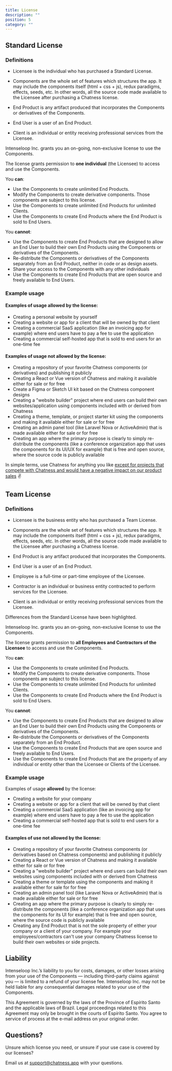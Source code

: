 ```yaml
---
title: License
description: ""
position: 5
category: ""
---
```


## Standard License

### Definitions

- Licensee is the individual who has purchased a Standard License.

- Components are the whole set of features which structures the app. It may include the components itself (html + css + js), redux paradigms, effects, seeds, etc. In other words, all the source code made available to the Licensee after purchasing a Chatness license.

- End Product is any artifact produced that incorporates the Components or derivatives of the Components.

- End User is a user of an End Product.

- Client is an individual or entity receiving professional services from the Licensee.

Intenseloop Inc. grants you an on-going, non-exclusive license to use the Components.

The license grants permission to **one individual** (the Licensee) to access and use the Components.

You **can**:

- Use the Components to create unlimited End Products.
- Modify the Components to create derivative components. Those components are subject to this license.
- Use the Components to create unlimited End Products for unlimited Clients.
- Use the Components to create End Products where the End Product is sold to End Users.

You **cannot**:

- Use the Components to create End Products that are designed to allow an End User to build their own End Products using the Components or derivatives of the Components.
- Re-distribute the Components or derivatives of the Components separately from an End Product, neither in code or as design assets.
- Share your access to the Components with any other individuals
- Use the Components to create End Products that are open source and freely available to End Users.

### Example usage

#### Examples of usage **allowed** by the license:

- Creating a personal website by yourself
- Creating a website or app for a client that will be owned by that client
- Creating a commercial SaaS application (like an invoicing app for example) where end users have to pay a fee to use the application
- Creating a commercial self-hosted app that is sold to end users for an one-time fee

#### Examples of usage **not allowed** by the license:

- Creating a repository of your favorite Chatness components (or derivatives) and publishing it publicly
- Creating a React or Vue version of Chatness and making it available either for sale or for free
- Create a Figma or Sketch UI kit based on the Chatness component designs
- Creating a "website builder" project where end users can build their own websites/application using components included with or derived from Chatness
- Creating a theme, template, or project starter kit using the components and making it available either for sale or for free
- Creating an admin panel tool (like Laravel Nova or ActiveAdmin) that is made available either for sale or for free
- Creating an app where the primary purpose is clearly to simply re-distribute the components (like a conference organization app that uses the components for its UI/UX for example) that is free and open source, where the source code is publicly available

In simple terms, use Chatness for anything you like <u>except for projects that compete with Chatness and would have a negative impact on our product sales</u> ✌️

## Team License

### Definitions

- Licensee is the business entity who has purchased a Team License.

- Components are the whole set of features which structures the app. It may include the components itself (html + css + js), redux paradigms, effects, seeds, etc. In other words, all the source code made available to the Licensee after purchasing a Chatness license.

- End Product is any artifact produced that incorporates the Components.

- End User is a user of an End Product.

- Employee is a full-time or part-time employee of the Licensee.

- Contractor is an individual or business entity contracted to perform services for the Licensee.

- Client is an individual or entity receiving professional services from the Licensee.

Differences from the Standard License have been highlighted.

Intenseloop Inc. grants you an on-going, non-exclusive license to use the Components.

The license grants permission to **all Employees and Contractors of the Licensee** to access and use the Components.

You **can**:

- Use the Components to create unlimited End Products.
- Modify the Components to create derivative components. Those components are subject to this license.
- Use the Components to create unlimited End Products for unlimited Clients.
- Use the Components to create End Products where the End Product is sold to End Users.

You **cannot**:

- Use the Components to create End Products that are designed to allow an End User to build their own End Products using the Components or derivatives of the Components.
- Re-distribute the Components or derivatives of the Components separately from an End Product.
- Use the Components to create End Products that are open source and freely available to End Users.
- Use the Components to create End Products that are the property of any individual or entity other than the Licensee or Clients of the Licensee.

### Example usage

Examples of usage **allowed** by the license:

- Creating a website for your company
- Creating a website or app for a client that will be owned by that client
- Creating a commercial SaaS application (like an invoicing app for example) where end users have to pay a fee to use the application
- Creating a commercial self-hosted app that is sold to end users for a one-time fee

#### Examples of use **not allowed** by the license:

- Creating a repository of your favorite Chatness components (or derivatives based on Chatness components) and publishing it publicly
- Creating a React or Vue version of Chatness and making it available either for sale or for free
- Creating a "website builder" project where end users can build their own websites using components included with or derived from Chatness
- Creating a theme or template using the components and making it available either for sale for for free
- Creating an admin panel tool (like Laravel Nova or ActiveAdmin) that is made available either for sale or for free
- Creating an app where the primary purpose is clearly to simply re-distribute the components (like a conference organization app that uses the components for its UI for example) that is free and open source, where the source code is publicly available
- Creating any End Product that is not the sole property of either your company or a client of your company. For example your employees/contractors can't use your company Chatness license to build their own websites or side projects.

## Liability

Intenseloop Inc.’s liability to you for costs, damages, or other losses arising from your use of the Components — including third-party claims against you — is limited to a refund of your license fee. Intenseloop Inc. may not be held liable for any consequential damages related to your use of the Components.

This Agreement is governed by the laws of the Province of Espírito Santo and the applicable laws of Brazil. Legal proceedings related to this Agreement may only be brought in the courts of Espírito Santo. You agree to service of process at the e-mail address on your original order.

## Questions?

Unsure which license you need, or unsure if your use case is covered by our licenses?

Email us at support@chatness.app with your questions.
